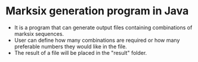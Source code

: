 # Marksix generation program in Java
- It is a program that can generate output files containing combinations of marksix sequences.
- User can define how many combinations are required or how many preferable numbers they would like in the file.
- The result of a file will be placed in the "result" folder.
